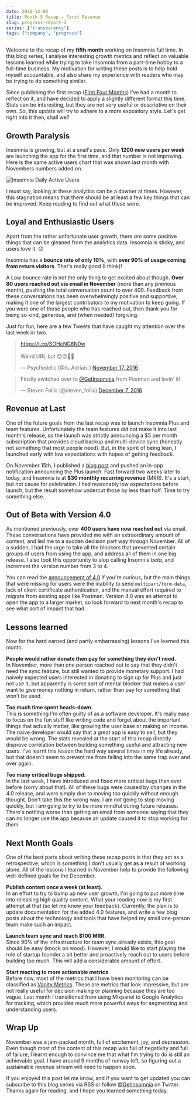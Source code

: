 ```yaml
---
date: 2016-12-06
title: Month 5 Recap – First Revenue
slug: progress-report-2
series: ["transparency"]
tags: ["company", "progress"]
---
```


Welcome to the recap of my **fifth month** working on Insomnia full time. In this blog series, 
I analyse interesting growth metrics and reflect on valuable lessons learned while trying to take 
Insomnia from a part-time hobby to a full-time business. My motivation for writing these posts 
is to help hold myself accountable, and also share my experience with readers 
who may be trying to do something similar.

Since publishing the first recap ([First Four Months](/blog/progress-report-1/)) I've had a
month to reflect on it, and have decided to apply a slightly different format this time.
Stats can be interesting, but they are not very useful or descriptive on their own. So, this
update will try to adhere to a more expository style. Let's get right into it then, shall we?

<!--more-->

## Growth Paralysis

Insomnia is growing, but at a snail's pace. Only **1200 new users per week** are launching the
app for the first time, and that number is not improving. Here is the same active users chart
that was shown last month with Novembers numbers added on.

![Insomnia Daily Active Users](/images/blog/dau-5.png)

I must say, looking at these analytics can be a downer at times. However, this stagnation
means that there should be at least a few key things that can be improved. Keep reading to
find out what those were.

## Loyal and Enthusiastic Users

Apart from the rather unfortunate user growth, there _are_ some positive things that can
be gleaned from the analytics data. Insomnia is sticky, and users love it. &#128522;

Insomnia has a **bounce rate of only 10%**, with **over 90% of usage coming from return 
visitors**. That's really good (I think)! 

A Low bounce rate is not the only thing to get excited about though. **Over 80 users reached
out via email in November** (more than any previous month), pushing the total conversation 
count to over 400. Feedback from these conversations has been overwhelmingly positive and 
supportive, making it one of the largest contributors to my motivation to keep going. If 
you were one of those people who has reached out, then thank you for being so kind, generous, 
and (when needed) forgiving.

Just for fun, here are a few Tweets that have caught my attention over the last week or two.

<blockquote class="twitter-tweet" data-cards="hidden"><p lang="en" dir="ltr"><a href="https://t.co/SOHeNG6N0w">https://t.co/SOHeNG6N0w</a> <br><br>Weird URL but 😍😍🙌🏻</p>&mdash; Psychedelic (@Is_Adrian_) <a href="https://twitter.com/Is_Adrian_/status/799308129984987136">November 17, 2016</a></blockquote>

<blockquote class="twitter-tweet" data-lang="en"><p lang="en" dir="ltr">Finally switched over to <a href="https://twitter.com/GetInsomnia">@GetInsomnia</a> from Postman and lovin&#39; it!</p>&mdash; Steven Follis (@steven_follis) <a href="https://twitter.com/steven_follis/status/806287609156681728">December 7, 2016</a></blockquote>

## Revenue at Last

One of the future goals from the last recap was to launch Insomnia Plus and team features. 
Unfortunately the team features did not make it into last month's release, so the 
launch was strictly announcing a $5 per month subscription that provides cloud backup and 
multi-device sync (honestly not something that most people need). But, in the spirit of 
being lean, I launched early with low expectations with hopes of getting feedback. 

On November 15th, I published a [blog post](/blog/introducing-insomnia-plus/) 
and pushed an in-app notification announcing the Plus launch.
Fast forward two weeks later to today, and Insomnia is at **$30 monthly recurring revenue** 
(MRR). It's a start, but not cause for celebration. I had reasonably low expectations 
before launch, but the result somehow undercut those by less than half. Time to try 
something else.

## Out of Beta with Version 4.0

As mentioned previously, over **400 users have now reached out** via email. These conversations
have provided me with an extraordinary amount of context, and led me to a sudden decision
part way through November. All of a sudden, I had the urge to take all the 
blockers that prevented certain groups of users from using the app, and address all of them in
one big release. I also took this opportunity to stop calling Insomnia _beta_, and
increment the version number from 3 to 4.

You can read the [announcement of 4.0](/blog/insomnia-4-announcement/) if you're curious, but
the main things that were missing for users were the inability to send
`multipart/form-data`, lack of client certificate authentication, and the manual effort required
to migrate from existing apps like Postman. Version 4.0 was an attempt to open the app to 
a larger market, so look forward to next month's recap to see what sort of impact that had.

## Lessons learned

Now for the hard earned (and partly embarrassing) lessons I've learned this month.

**People would rather donate then pay for something they don't need.**<br>
In November, more than one person reached out to say that they didn't need the sync feature, 
but still wanted to provide monetary support. I had naively expected users interested
in donating to sign up for Plus and just not use it, but apparently is some sort of
mental blocker that makes a user want to give money nothing in return, rather than pay 
for something that won't be used. 

**Too much time spent heads-down.**<br>
This is something I'm often guilty of as a software developer. It's really easy to focus on
the fun stuff like writing code and forget about the important things that actually matter, 
like growing the user base or making an income. The naive developer would say 
that a great app is easy to sell, but they would be wrong. The stats revealed at the start of
this recap directly disprove correlation between building something useful and attracting
new users. I've learnt this lesson the hard way several times in my life already, but that
doesn't seem to prevent me from falling into the same trap over and over again.

**Too many critical bugs shipped.**<br>
In the last week, I have introduced and fixed more critical bugs than ever before (sorry about that). All 
of these bugs were caused by changes in the 4.0 release, and were simply due to moving
too quickly without enough thought. Don't take this the wrong way. I am _not_ going 
to stop moving quickly, but I _am_ going to try to be more mindful during future releases. 
There's nothing worse than getting an email from someone saying that they can no longer use 
the app because an update caused it to stop working for them.

## Next Month Goals

One of the best parts about writing these recap posts is that they act as a
retrospective, which is something I don't usually get as a result of working alone.
All of the lessons I learned in November help to provide the following
well-defined goals for the December.

**Publish content once a week (at least).**<br>
In an effort to try to bump up new user growth, I'm going to put more time into releasing
high quality content. What your reading now is my first attempt at that (so let me know
your feedback). Currently, the plan is to update documentation for the added 4.0 features,
and write a few blog posts about the technology and tools that have helped
my small one-person team make such an impact.

**Launch team sync and reach $100 MRR.**<br>
Since 90% of the infrastructure for team sync already exists, this goal should be
easy (knock on wood). However, I would like to start playing the role of startup founder
a bit better and proactively reach out to users before building too much. This will add 
a considerable amount of effort.

**Start reacting to more actionable metrics**<br>
Before now, most of the metrics that I have been monitoring can be classified as
[Vanity Metrics](https://techcrunch.com/2011/07/30/vanity-metrics/). These are metrics
that look impressive, but are not really useful for decision making or planning because
they are too vague. Last month I transitioned from using Mixpanel to Google Analytics
for tracking, which provides much more powerful ways for segmenting and understanding
users. 

## Wrap Up

November was a jam-packed month, full of excitement, joy, and depression. Even though most
of the content of this recap was full of negativity and full of failure, I learnt enough to
convince me that what I'm trying to do is still an achievable goal. I have around 9 months
of runway left, so figuring out a sustainable revenue stream will need to happen soon.

If you enjoyed this post let me know, and if you want to get updated you can subscribe to
this blog series via RSS or follow [@GetInsomnia](https://twitter.com/GetInsomnia) on Twitter.
Thanks again for reading, and I hope you learned something today.
